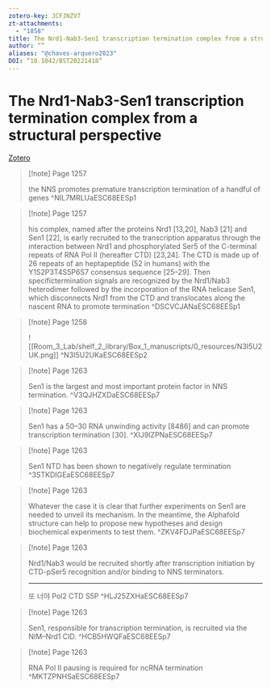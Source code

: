```yaml
---
zotero-key: JCFJNZV7
zt-attachments:
  - "1858"
title: The Nrd1-Nab3-Sen1 transcription termination complex from a structural perspective
author: “”
aliases: "@chaves-arquero2023"
DOI: “10.1042/BST20221418”
---
```

# The Nrd1-Nab3-Sen1 transcription termination complex from a structural perspective

[Zotero](zotero://select/library/items/JCFJNZV7) 

> [!note] Page 1257
> 
> the NNS promotes premature transcription termination of a handful of genes
> ^NIL7MRLUaESC68EESp1

> [!note] Page 1257
> 
> his complex, named after the proteins Nrd1 [13,20], Nab3 [21] and Sen1 [22], is early recruited to the transcription apparatus through the interaction between Nrd1 and phosphorylated Ser5 of the C-terminal repeats of RNA Pol II (hereafter CTD) [23,24]. The CTD is made up of 26 repeats of an heptapeptide (52 in humans) with the Y1S2P3T4S5P6S7 consensus sequence [25–29]. Then specifictermination signals are recognized by the Nrd1/Nab3 heterodimer followed by the incorporation of the RNA helicase Sen1, which disconnects Nrd1 from the CTD and translocates along the nascent RNA to promote termination
> ^DSCVCJANaESC68EESp1

> [!note] Page 1258
> 
> ![[Room_3_Lab/shelf_2_library/Box_1_manuscripts/0_resources/N3I5U2UK.png]]
> ^N3I5U2UKaESC68EESp2

> [!note] Page 1263
> 
> Sen1 is the largest and most important protein factor in NNS termination.
> ^V3QJHZXDaESC68EESp7

> [!note] Page 1263
> 
> Sen1 has a 50–30 RNA unwinding activity [8486] and can promote transcription termination [30].
> ^XIJ9IZPNaESC68EESp7

> [!note] Page 1263
> 
> Sen1 NTD has been shown to negatively regulate termination
> ^3STKDIGEaESC68EESp7

> [!note] Page 1263
> 
> Whatever the case it is clear that further experiments on Sen1 are needed to unveil its mechanism. In the meantime, the Alphafold structure can help to propose new hypotheses and design biochemical experiments to test them.
> ^ZKV4FDJPaESC68EESp7

> [!note] Page 1263
> 
> Nrd1/Nab3 would be recruited shortly after transcription initiation by CTD-pSer5 recognition and/or binding to NNS terminators.
> 
> ---
> 또 너야 Pol2 CTD S5P
> ^HLJ25ZXHaESC68EESp7

> [!note] Page 1263
> 
> Sen1, responsible for transcription termination, is recruited via the NIM–Nrd1 CID.
> ^HCB5HWQFaESC68EESp7

> [!note] Page 1263
> 
> RNA Pol II pausing is required for ncRNA termination
> ^MKTZPNHSaESC68EESp7
